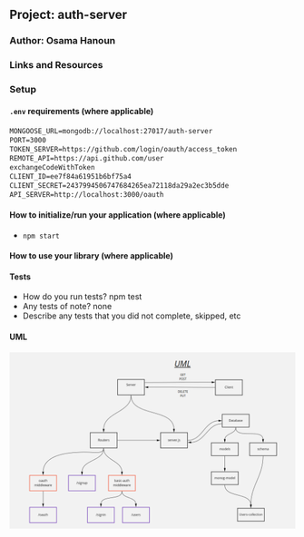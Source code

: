 ## Project: auth-server

### Author: Osama Hanoun

### Links and Resources



### Setup

#### `.env` requirements (where applicable)

```
MONGOOSE_URL=mongodb://localhost:27017/auth-server
PORT=3000
TOKEN_SERVER=https://github.com/login/oauth/access_token
REMOTE_API=https://api.github.com/user
exchangeCodeWithToken 
CLIENT_ID=ee7f84a61951b6bf75a4
CLIENT_SECRET=2437994506747684265ea72118da29a2ec3b5dde
API_SERVER=http://localhost:3000/oauth
```
#### How to initialize/run your application (where applicable)

-  `npm start`

#### How to use your library (where applicable)

#### Tests

- How do you run tests? npm test
- Any tests of note? none
- Describe any tests that you did not complete, skipped, etc

#### UML

![UML-Class-12b](./assets/uml-class-12b.PNG)